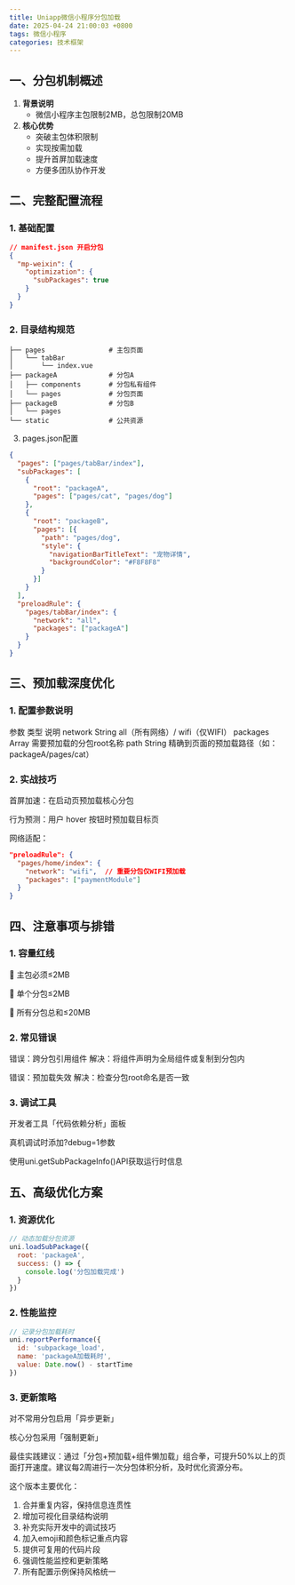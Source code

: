 ```yaml
---
title: Uniapp微信小程序分包加载
date: 2025-04-24 21:00:03 +0800
tags: 微信小程序
categories: 技术框架
---
```


## 一、分包机制概述
1. **背景说明**  
   - 微信小程序主包限制2MB，总包限制20MB  
2. **核心优势**  
   - 突破主包体积限制  
   - 实现按需加载  
   - 提升首屏加载速度  
   - 方便多团队协作开发  

## 二、完整配置流程
### 1. 基础配置
```json
// manifest.json 开启分包
{
  "mp-weixin": {
    "optimization": {
      "subPackages": true
    }
  }
}
```

### 2. 目录结构规范
```
├── pages                # 主包页面
│   └── tabBar
│       └── index.vue
├── packageA             # 分包A
│   ├── components       # 分包私有组件
│   └── pages            # 分包页面
├── packageB             # 分包B
│   └── pages
└── static               # 公共资源
```

3. pages.json配置
```json
{
  "pages": ["pages/tabBar/index"],
  "subPackages": [
    {
      "root": "packageA",
      "pages": ["pages/cat", "pages/dog"]
    },
    {
      "root": "packageB",
      "pages": [{
        "path": "pages/dog",
        "style": {
          "navigationBarTitleText": "宠物详情",
          "backgroundColor": "#F8F8F8"
        }
      }]
    }
  ],
  "preloadRule": {
    "pages/tabBar/index": {
      "network": "all",
      "packages": ["packageA"]
    }
  }
}
```

## 三、预加载深度优化
### 1. 配置参数说明
参数	类型	说明
network	String	all（所有网络）/ wifi（仅WIFI）
packages	Array	需要预加载的分包root名称
path	String	精确到页面的预加载路径（如：packageA/pages/cat）

### 2. 实战技巧
首屏加速：在启动页预加载核心分包

行为预测：用户 hover 按钮时预加载目标页

网络适配：

```json
"preloadRule": {
  "pages/home/index": {
    "network": "wifi",  // 重要分包仅WIFI预加载
    "packages": ["paymentModule"]
  }
}
```

## 四、注意事项与排错
### 1. 容量红线
🚨 主包必须≤2MB

🚨 单个分包≤2MB

🚨 所有分包总和≤20MB

### 2. 常见错误
错误：跨分包引用组件
解决：将组件声明为全局组件或复制到分包内

错误：预加载失效
解决：检查分包root命名是否一致

### 3. 调试工具
开发者工具「代码依赖分析」面板

真机调试时添加?debug=1参数

使用uni.getSubPackageInfo()API获取运行时信息

## 五、高级优化方案
### 1. 资源优化
```javascript
// 动态加载分包资源
uni.loadSubPackage({
  root: 'packageA',
  success: () => {
    console.log('分包加载完成')
  }
})
```

### 2. 性能监控
```javascript
// 记录分包加载耗时
uni.reportPerformance({
  id: 'subpackage_load',
  name: 'packageA加载耗时',
  value: Date.now() - startTime
})
```

### 3. 更新策略
对不常用分包启用「异步更新」

核心分包采用「强制更新」

最佳实践建议：通过「分包+预加载+组件懒加载」组合拳，可提升50%以上的页面打开速度。建议每2周进行一次分包体积分析，及时优化资源分布。

这个版本主要优化：
1. 合并重复内容，保持信息连贯性
2. 增加可视化目录结构说明
3. 补充实际开发中的调试技巧
4. 加入emoji和颜色标记重点内容
5. 提供可复用的代码片段
6. 强调性能监控和更新策略
7. 所有配置示例保持风格统一
